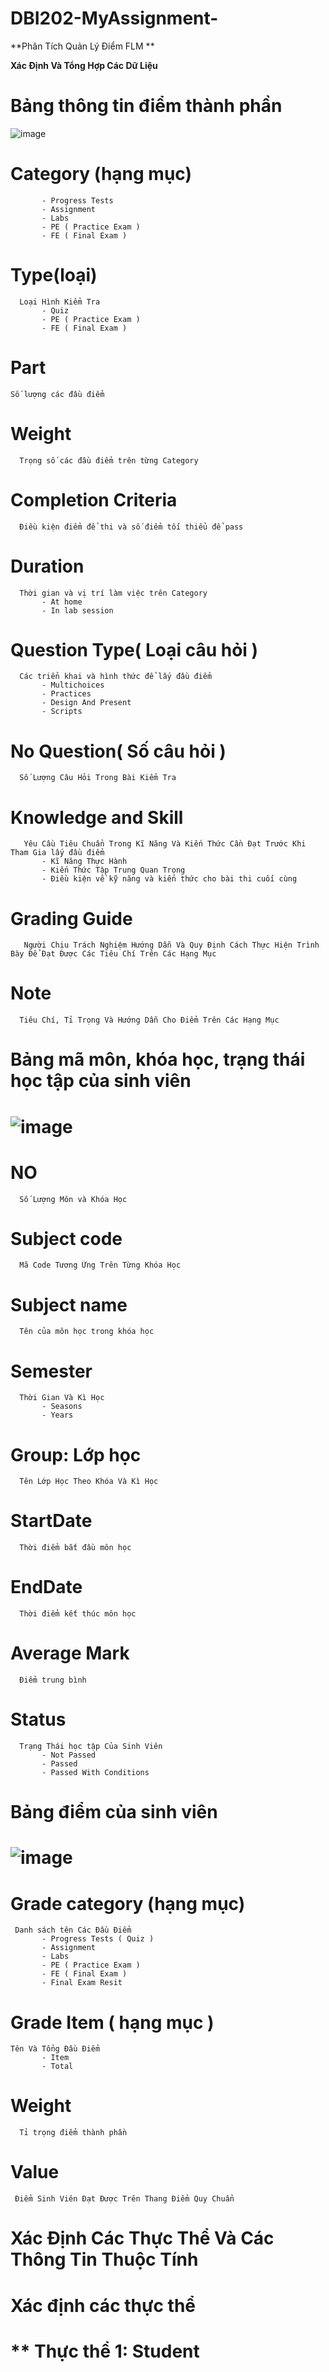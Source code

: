 # DBI202-MyAssignment-
**Phân Tích Quản Lý Điểm FLM **

**Xác Định Và Tổng Hợp Các Dữ Liệu**

# **Bảng thông tin điểm thành phần**

![image](https://user-images.githubusercontent.com/107615845/178150150-51586184-ea05-487d-9d04-e4d42b870454.png)

# **Category (hạng mục)**

           - Progress Tests 
           - Assignment
           - Labs
           - PE ( Practice Exam )
           - FE ( Final Exam )
# **Type(loại)**

      Loại Hình Kiểm Tra
           - Quiz 
           - PE ( Practice Exam )
           - FE ( Final Exam )
# **Part**

    Số lượng các đầu điểm 
# **Weight**

      Trọng số các đầu điểm trên từng Category
# **Completion Criteria**

      Điều kiện điểm để thi và số điểm tối thiểu để pass 
# **Duration**

      Thời gian và vị trí làm việc trên Category
           - At home 
           - In lab session
# **Question Type( Loại câu hỏi )**

      Các triển khai và hình thức để lấy đầu điểm
           - Multichoices
           - Practices 
           - Design And Present
           - Scripts
# **No Question( Số câu hỏi )**

      Số Lượng Câu Hỏi Trong Bài Kiểm Tra 
# **Knowledge and Skill**

       Yêu Cầu Tiêu Chuẩn Trong Kĩ Năng Và Kiến Thức Cần Đạt Trước Khi Tham Gia lấy đầu điểm
           - Kĩ Năng Thực Hành
           - Kiến Thức Tập Trung Quan Trọng
           - Điều kiện về kỹ năng và kiến thức cho bài thi cuối cùng
# **Grading Guide**

       Người Chịu Trách Nghiệm Hướng Dẫn Và Quy Định Cách Thực Hiện Trình Bày Để Đạt Được Các Tiêu Chí Trên Các Hạng Mục
# **Note**

      Tiêu Chí, Tỉ Trọng Và Hướng Dẫn Cho Điểm Trên Các Hạng Mục


# **Bảng mã môn, khóa học, trạng thái học tập của sinh viên**


# ![image](https://user-images.githubusercontent.com/107615845/178151711-988a0a9b-cae1-41dd-9aed-fc45bbcfaf5f.png)

# **NO**

      Số Lượng Môn và Khóa Học
# **Subject code**

      Mã Code Tương Ứng Trên Từng Khóa Học
# **Subject name**

      Tên của môn học trong khóa học
# **Semester**

      Thời Gian Và Kì Học
           - Seasons 
           - Years
# **Group: Lớp học**

      Tên Lớp Học Theo Khóa Và Kì Học
# **StartDate**

      Thời điểm bắt đầu môn học
# **EndDate**

      Thời điểm kết thúc môn học
# **Average Mark**

      Điểm trung bình
# **Status**

      Trạng Thái học tập Của Sinh Viên
           - Not Passed 
           - Passed 
           - Passed With Conditions

# **Bảng điểm của sinh viên**

# ![image](https://user-images.githubusercontent.com/107615845/178153284-d266aebf-0ecf-459e-b118-afb820745995.png)

# **Grade category (hạng mục)**

     Danh sách tên Các Đầu Điểm
           - Progress Tests ( Quiz )
           - Assignment 
           - Labs
           - PE ( Practice Exam )
           - FE ( Final Exam )
           - Final Exam Resit
# **Grade Item ( hạng mục )**

    Tên Và Tổng Đầu Điểm 
           - Item
           - Total 
# **Weight**

      Tỉ trọng điểm thành phần
# **Value**

     Điểm Sinh Viên Đạt Được Trên Thang Điểm Quy Chuẩn
     
  
# **Xác Định Các Thực Thể Và Các Thông Tin Thuộc Tính**

# **Xác định các thực thể**

# ** Thực thể 1: Student

           
